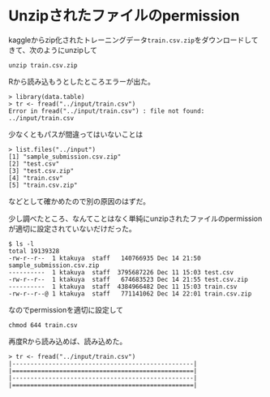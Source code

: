 # Unzipされたファイルのpermission

kaggleからzip化されたトレーニングデータ`train.csv.zip`をダウンロードしてきて、次のようにunzipして

```
unzip train.csv.zip
```

Rから読み込もうとしたところエラーが出た。

```
> library(data.table)
> tr <- fread("../input/train.csv")
Error in fread("../input/train.csv") : file not found: ../input/train.csv
```

少なくともパスが間違ってはいないことは

```
> list.files("../input")
[1] "sample_submission.csv.zip"
[2] "test.csv"
[3] "test.csv.zip"
[4] "train.csv"
[5] "train.csv.zip"
```

などとして確かめたので別の原因のはずだ。

少し調べたところ、なんてことはなく単純にunzipされたファイルのpermissionが適切に設定されていないだけだった。

```
$ ls -l
total 19139328
-rw-r--r--  1 ktakuya  staff   140766935 Dec 14 21:50 sample_submission.csv.zip
----------  1 ktakuya  staff  3795687226 Dec 11 15:03 test.csv
-rw-r--r--  1 ktakuya  staff   674683523 Dec 14 21:55 test.csv.zip
----------  1 ktakuya  staff  4384966482 Dec 11 15:03 train.csv
-rw-r--r--@ 1 ktakuya  staff   771141062 Dec 14 22:01 train.csv.zip
```

なのでpermissionを適切に設定して

```
chmod 644 train.csv
```

再度Rから読み込めば、読み込めた。

```
> tr <- fread("../input/train.csv")
|--------------------------------------------------|
|==================================================|
|--------------------------------------------------|
|==================================================|
```
